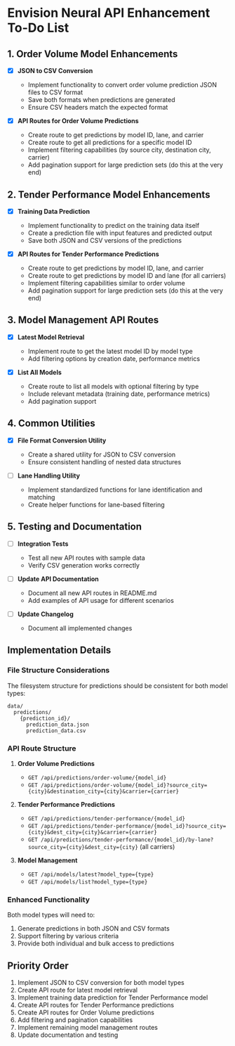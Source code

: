 # Envision Neural API Enhancement To-Do List

## 1. Order Volume Model Enhancements

- [x] **JSON to CSV Conversion**
   - Implement functionality to convert order volume prediction JSON files to CSV format
   - Save both formats when predictions are generated
   - Ensure CSV headers match the expected format

- [x] **API Routes for Order Volume Predictions**
   - Create route to get predictions by model ID, lane, and carrier
   - Create route to get all predictions for a specific model ID
   - Implement filtering capabilities (by source city, destination city, carrier)
   - Add pagination support for large prediction sets (do this at the very end)

## 2. Tender Performance Model Enhancements

- [x] **Training Data Prediction**
   - Implement functionality to predict on the training data itself
   - Create a prediction file with input features and predicted output
   - Save both JSON and CSV versions of the predictions

- [x] **API Routes for Tender Performance Predictions**
   - Create route to get predictions by model ID, lane, and carrier
   - Create route to get predictions by model ID and lane (for all carriers)
   - Implement filtering capabilities similar to order volume
   - Add pagination support for large prediction sets (do this at the very end)

## 3. Model Management API Routes

- [x] **Latest Model Retrieval**
   - Implement route to get the latest model ID by model type
   - Add filtering options by creation date, performance metrics

- [x] **List All Models**
   - Create route to list all models with optional filtering by type
   - Include relevant metadata (training date, performance metrics)
   - Add pagination support

## 4. Common Utilities

- [x] **File Format Conversion Utility**
   - Create a shared utility for JSON to CSV conversion
   - Ensure consistent handling of nested data structures

- [ ] **Lane Handling Utility**
   - Implement standardized functions for lane identification and matching
   - Create helper functions for lane-based filtering

## 5. Testing and Documentation

- [ ] **Integration Tests**
   - Test all new API routes with sample data
   - Verify CSV generation works correctly

- [ ] **Update API Documentation**
   - Document all new API routes in README.md
   - Add examples of API usage for different scenarios

- [ ] **Update Changelog**
   - Document all implemented changes

## Implementation Details

### File Structure Considerations

The filesystem structure for predictions should be consistent for both model types:
```
data/
  predictions/
    {prediction_id}/
      prediction_data.json
      prediction_data.csv
```

### API Route Structure

1. **Order Volume Predictions**
   - `GET /api/predictions/order-volume/{model_id}`
   - `GET /api/predictions/order-volume/{model_id}?source_city={city}&destination_city={city}&carrier={carrier}`

2. **Tender Performance Predictions**
   - `GET /api/predictions/tender-performance/{model_id}`
   - `GET /api/predictions/tender-performance/{model_id}?source_city={city}&dest_city={city}&carrier={carrier}`
   - `GET /api/predictions/tender-performance/{model_id}/by-lane?source_city={city}&dest_city={city}` (all carriers)

3. **Model Management**
   - `GET /api/models/latest?model_type={type}`
   - `GET /api/models/list?model_type={type}`

### Enhanced Functionality

Both model types will need to:
1. Generate predictions in both JSON and CSV formats
2. Support filtering by various criteria
3. Provide both individual and bulk access to predictions

## Priority Order

1. Implement JSON to CSV conversion for both model types
2. Create API route for latest model retrieval
3. Implement training data prediction for Tender Performance model
4. Create API routes for Tender Performance predictions
5. Create API routes for Order Volume predictions
6. Add filtering and pagination capabilities
7. Implement remaining model management routes
8. Update documentation and testing 